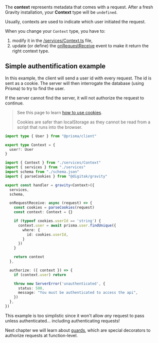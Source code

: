 The **context** represents metadata that comes with a request. After a fresh Gravity installation, your **Context** type will be `undefined`.

Usually, contexts are used to indicate which user initiated the request.

When you change your `Context` type, you have to:

1. modify it in the [/services/Context.ts](/documentation/usage/project-structure#/services/context.ts) file,
2. update (or define) the [onRequestReceive](/documentation/usage/events#onrequestreceive) event to make it return the right context type.

## Simple authentification example

In this example, the client will send a user id with every request. The id is sent as a cookie. The server will then interrogate the database (using Prisma) to try to find the user.

If the server cannot find the server, it will not authorize the request to continue.

> See this page to learn [how to use cookies](https://developer.mozilla.org/en-US/docs/Web/HTTP/Cookies).
>
> Cookies are safer than localStorage as they cannot be read from a script that runs into the browser.

```ts
import type { User } from "@prisma/client"

export type Context = {
  user?: User
}
```

```ts
import { Context } from "./services/Context"
import { services } from "./services"
import schema from "./schema.json"
import { parseCookies } from "@digitak/gravity"

export const handler = gravity<Context>({
  services,
  schema,

  onRequestReceive: async (request) => {
    const cookies = parseCookies(request)
    const context: Context = {}

    if (typeof cookies.userId == 'string') {
      context.user = await prisma.user.findUnique({
        where: {
          id: cookies.userId,
        }
      })
    }

    return context
  },

  authorize: ({ context }) => {
    if (context.user) return

    throw new ServerError('unauthenticated', {
      status: 500,
      message: "You must be authenticated to access the api",
    })
  },
})
```

This example is too simplistic since it won't allow *any* request to pass unless authenticated... including authenticating requests!

Next chapter we will learn about [guards](/documentation/usage/guards), which are special decorators to authorize requests at function-level.

